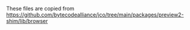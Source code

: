 These files are copied from https://github.com/bytecodealliance/jco/tree/main/packages/preview2-shim/lib/browser